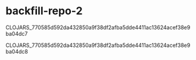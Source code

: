 # backfill-repo-2

CLOJARS_770585d592da432850a9f38df2afba5dde4411ac13624acef38e9ba04dc7

CLOJARS_770585d592da432850a9f38df2afba5dde4411ac13624acef38e9ba04dc8
